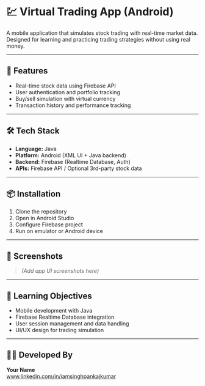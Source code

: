 # 💹 Virtual Trading App (Android)

A mobile application that simulates stock trading with real-time market data. Designed for learning and practicing trading strategies without using real money.

---

## 🚀 Features

- Real-time stock data using Firebase API  
- User authentication and portfolio tracking  
- Buy/sell simulation with virtual currency  
- Transaction history and performance tracking  

---

## 🛠️ Tech Stack

- **Language:** Java  
- **Platform:** Android (XML UI + Java backend)  
- **Backend:** Firebase (Realtime Database, Auth)  
- **APIs:** Firebase API / Optional 3rd-party stock data  

---

## 📦 Installation

1. Clone the repository  
2. Open in Android Studio  
3. Configure Firebase project  
4. Run on emulator or Android device  

---

## 📱 Screenshots

> *(Add app UI screenshots here)*

---

## 🧠 Learning Objectives

- Mobile development with Java  
- Firebase Realtime Database integration  
- User session management and data handling  
- UI/UX design for trading simulation  

---

## 👨‍💻 Developed By

**Your Name**  
www.linkedin.com/in/iamsinghpankajkumar


